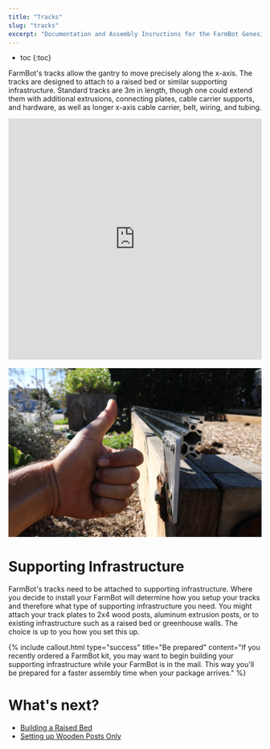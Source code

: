 ```yaml
---
title: "Tracks"
slug: "tracks"
excerpt: "Documentation and Assembly Insructions for the FarmBot Genesis Tracks"
---
```


* toc
{:toc}

FarmBot's tracks allow the gantry to move precisely along the x-axis. The tracks are designed to attach to a raised bed or similar supporting infrastructure. Standard tracks are 3m in length, though one could extend them with additional extrusions, connecting plates, cable carrier supports, and hardware, as well as longer x-axis cable carrier, belt, wiring, and tubing.

<iframe width="100%" height="480" src="https://sketchfab.com/models/813d7caf919541beb15721d5ae51b164/embed?ui_controls=0&amp;ui_infos=0&amp;ui_related=0" frameborder="0" allowfullscreen mozallowfullscreen="true" webkitallowfullscreen="true" onmousewheel=""></iframe>



![IMG_4499.JPG](IMG_4499.JPG)



# Supporting Infrastructure

FarmBot's tracks need to be attached to supporting infrastructure. Where you decide to install your FarmBot will determine how you setup your tracks and therefore what type of supporting infrastructure you need. You might attach your track plates to 2x4 wood posts, aluminum extrusion posts, or to existing infrastructure such as a raised bed or greenhouse walls. The choice is up to you how you set this up.

{%
include callout.html
type="success"
title="Be prepared"
content="If you recently ordered a FarmBot kit, you may want to begin building your supporting infrastructure while your FarmBot is in the mail. This way you'll be prepared for a faster assembly time when your package arrives."
%}


# What's next?

 * [Building a Raised Bed](../FarmBot-Genesis-V1.1/tracks/building-a-raised-bed.md)
 * [Setting up Wooden Posts Only](../FarmBot-Genesis-V1.1/tracks/setting-up-wooden-posts-only.md)
